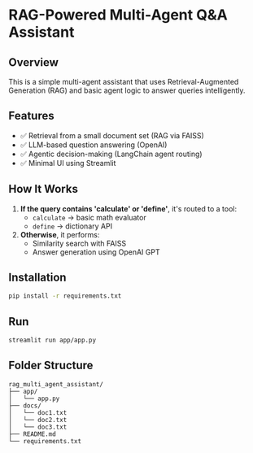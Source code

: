 # RAG-Powered Multi-Agent Q&A Assistant

## Overview
This is a simple multi-agent assistant that uses Retrieval-Augmented Generation (RAG) and basic agent logic to answer queries intelligently.

## Features
- ✅ Retrieval from a small document set (RAG via FAISS)
- ✅ LLM-based question answering (OpenAI)
- ✅ Agentic decision-making (LangChain agent routing)
- ✅ Minimal UI using Streamlit

## How It Works
1. **If the query contains 'calculate' or 'define'**, it's routed to a tool:
   - `calculate` → basic math evaluator
   - `define` → dictionary API
2. **Otherwise**, it performs:
   - Similarity search with FAISS
   - Answer generation using OpenAI GPT

## Installation
```bash
pip install -r requirements.txt
```

## Run
```bash
streamlit run app/app.py
```

## Folder Structure
```
rag_multi_agent_assistant/
├── app/
│   └── app.py
├── docs/
│   └── doc1.txt
│   └── doc2.txt
│   └── doc3.txt
├── README.md
└── requirements.txt
```